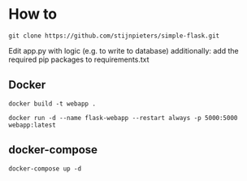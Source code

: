 # How to

```
git clone https://github.com/stijnpieters/simple-flask.git
```
Edit app.py with logic (e.g. to write to database)
additionally: add the required pip packages to requirements.txt

## Docker
```
docker build -t webapp .

docker run -d --name flask-webapp --restart always -p 5000:5000 webapp:latest
```
## docker-compose
```
docker-compose up -d
```
